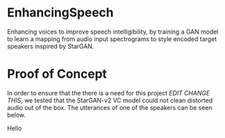 # EnhancingSpeech

Enhancing voices to improve speech intelligibility, by training a GAN model to learn a mapping from audio input spectrograms to style encoded target speakers inspired by StarGAN.

# Proof of Concept

In order to ensure that the there is a need for this project *EDIT CHANGE THIS*, we tested that the StarGAN-v2 VC model could not clean distorted audio out of the box. The utterances of one of the speakers can be seen below.

Hello

  <audio preload="auto" autoplay="autoplay">
    <source src="https://raw.githubusercontent.com/jonpodtu/EnhancingSpeech_02456/master/docs/samples/original.wav" type="audio/mp3" />
  </audio>

<audio preload="auto" autoplay="autoplay">
    <source src="https://raw.githubusercontent.com/jonpodtu/EnhancingSpeech_02456/master/docs/samples/distorted.wav" type="audio/mp3" />
  </audio>

<audio preload="auto" autoplay="autoplay">
    <source src="https://raw.githubusercontent.com/jonpodtu/EnhancingSpeech_02456/master/docs/samples/reconstructed.wav" type="audio/mp3" />
  </audio>